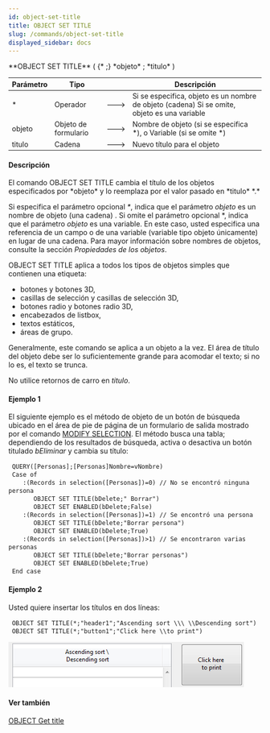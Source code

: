 ```yaml
---
id: object-set-title
title: OBJECT SET TITLE
slug: /commands/object-set-title
displayed_sidebar: docs
---
```


<!--REF #_command_.OBJECT SET TITLE.Syntax-->**OBJECT SET TITLE** ( {* ;} *objeto* ; *titulo* )<!-- END REF-->
<!--REF #_command_.OBJECT SET TITLE.Params-->
| Parámetro | Tipo |  | Descripción |
| --- | --- | --- | --- |
| * | Operador | &#x1F852; | Si se especifica, objeto es un nombre de objeto (cadena) Si se omite, objeto es una variable |
| objeto | Objeto de formulario | &#x1F852; | Nombre de objeto (si se especifica *), o Variable (si se omite *) |
| titulo | Cadena | &#x1F852; | Nuevo título para el objeto |

<!-- END REF-->

#### Descripción 

<!--REF #_command_.OBJECT SET TITLE.Summary-->El comando OBJECT SET TITLE cambia el título de los objetos especificados por *objeto* y lo reemplaza por el valor pasado en *titulo* *.<!-- END REF-->*  
  
Si especifica el parámetro opcional *\**, indica que el parámetro *objeto* es un nombre de objeto (una cadena) . Si omite el parámetro opcional \*, indica que el parámetro *objeto* es una variable. En este caso, usted especifica una referencia de un campo o de una variable (variable tipo objeto únicamente) en lugar de una cadena. Para mayor información sobre nombres de objetos, consulte la sección *Propiedades de los objetos*. 

OBJECT SET TITLE aplica a todos los tipos de objetos simples que contienen una etiqueta:

* botones y botones 3D,
* casillas de selección y casillas de selección 3D,
* botones radio y botones radio 3D,
* encabezados de listbox,
* textos estáticos,
* áreas de grupo.

Generalmente, este comando se aplica a un objeto a la vez. El área de título del objeto debe ser lo suficientemente grande para acomodar el texto; si no lo es, el texto se trunca. 

No utilice retornos de carro en *titulo*.

#### Ejemplo 1 

El siguiente ejemplo es el método de objeto de un botón de búsqueda ubicado en el área de pie de página de un formulario de salida mostrado por el comando [MODIFY SELECTION](modify-selection.md). El método busca una tabla; dependiendo de los resultados de búsqueda, activa o desactiva un botón titulado *bEliminar* y cambia su título:

```4d
 QUERY([Personas];[Personas]Nombre=vNombre)
 Case of
    :(Records in selection([Personas])=0) // No se encontró ninguna persona
       OBJECT SET TITLE(bDelete;" Borrar")
       OBJECT SET ENABLED(bDelete;False)
    :(Records in selection([Personas])=1) // Se encontró una persona
       OBJECT SET TITLE(bDelete;"Borrar persona")
       OBJECT SET ENABLED(bDelete;True)
    :(Records in selection([Personas])>1) // Se encontraron varias personas
       OBJECT SET TITLE(bDelete;"Borrar personas")
       OBJECT SET ENABLED(bDelete;True)
 End case
```

#### Ejemplo 2 

Usted quiere insertar los títulos en dos líneas:

```4d
 OBJECT SET TITLE(*;"header1";"Ascending sort \\\ \\Descending sort")
 OBJECT SET TITLE(*;"button1";"Click here \\to print")
```

![](../assets/en/commands/pict1242273.en.png)

#### Ver también 

[OBJECT Get title](object-get-title.md)  